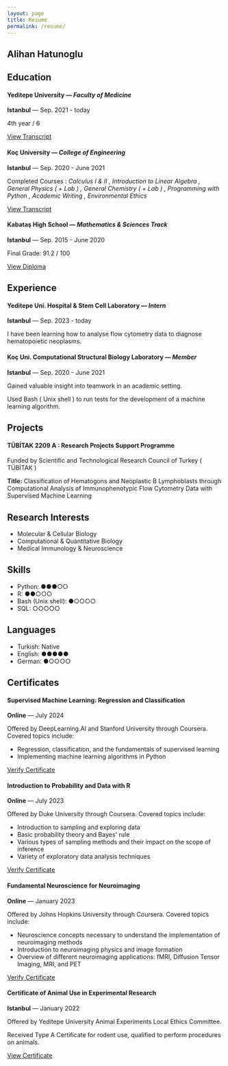 ```yaml
---
layout: page
title: Resume 
permalink: /resume/
---
```


## Alihan Hatunoglu

## Education

#### Yeditepe University — *Faculty of Medicine*
**Istanbul** — Sep. 2021 - today

4th year / 6

[View Transcript](/assets/Med_transcript)

#### Koç University — *College of Engineering*
**Istanbul** — Sep. 2020 - June 2021

Completed Courses : *Calculus I & II , Introduction to Linear Algebra , General Physics ( + Lab ) , General Chemistry ( + Lab ) , Programming with Python , Academic Writing , Environmental Ethics*

[View Transcript](/assets/KU_transcript.pdf)

#### Kabataş High School — *Mathematics & Sciences Track*
**Istanbul** — Sep. 2015 - June 2020

Final Grade: 91.2 / 100

[View Diploma](/assets/TR_Diploma.pdf)

## Experience

#### Yeditepe Uni. Hospital & Stem Cell Laboratory — *Intern*
**Istanbul** — Sep. 2023 - today

I have been learning how to analyse flow cytometry data to diagnose hematopoietic neoplasms.

#### Koç Uni. Computational Structural Biology Laboratory — *Member*
**Istanbul** — Sep. 2020 - June 2021

Gained valuable insight into teamwork in an academic setting. 

Used Bash ( Unix shell ) to run tests for the development of a machine learning algorithm.

## Projects

#### TÜBİTAK 2209 A : Research Projects Support Programme

Funded by Scientific and Technological Research Council of Turkey ( TÜBİTAK )

**Title:** Classification of Hematogons and Neoplastic B Lymphoblasts through Computational Analysis of Immunophenotypic Flow Cytometry Data with Supervised Machine Learning

## Research Interests

- Molecular & Cellular Biology
- Computational & Quantitative Biology
- Medical Immunology & Neuroscience

## Skills

- Python: ●●●○○
- R: ●●○○○
- Bash (Unix shell): ●○○○○
- SQL: ○○○○○

## Languages

- Turkish: Native
- English: ●●●●●
- German: ●○○○○

## Certificates

#### Supervised Machine Learning: Regression and Classification
**Online** — July 2024

Offered by DeepLearning.AI and Stanford University through Coursera. Covered topics include:

- Regression, classification, and the fundamentals of supervised learning
- Implementing machine learning algorithms in Python

[Verify Certificate](https://coursera.org/verify/STD7ADPMSAWX)

#### Introduction to Probability and Data with R
**Online** — July 2023

Offered by Duke University through Coursera. Covered topics include:

- Introduction to sampling and exploring data
- Basic probability theory and Bayes' rule
- Various types of sampling methods and their impact on the scope of inference
- Variety of exploratory data analysis techniques

[Verify Certificate](https://coursera.org/verify/56PSKYLY7CVK)

#### Fundamental Neuroscience for Neuroimaging
**Online** — January 2023

Offered by Johns Hopkins University through Coursera. Covered topics include:

- Neuroscience concepts necessary to understand the implementation of neuroimaging methods
- Introduction to neuroimaging physics and image formation
- Overview of different neuroimaging applications: fMRI, Diffusion Tensor Imaging, MRI, and PET

[Verify Certificate](https://coursera.org/verify/NK5332ZNTJZE)

#### Certificate of Animal Use in Experimental Research
**Istanbul** — January 2022

Offered by Yeditepe University Animal Experiments Local Ethics Committee.

Received Type A Certificate for rodent use, qualified to perform procedures on animals.

[View Certificate](/assets/lab_animals.pdf)

